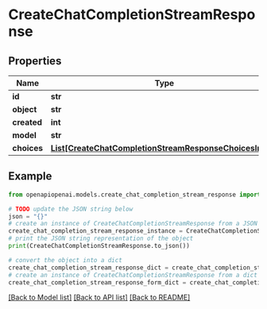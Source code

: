 # CreateChatCompletionStreamResponse


## Properties

Name | Type | Description | Notes
------------ | ------------- | ------------- | -------------
**id** | **str** |  | 
**object** | **str** |  | 
**created** | **int** |  | 
**model** | **str** |  | 
**choices** | [**List[CreateChatCompletionStreamResponseChoicesInner]**](CreateChatCompletionStreamResponseChoicesInner.md) |  | 

## Example

```python
from openapiopenai.models.create_chat_completion_stream_response import CreateChatCompletionStreamResponse

# TODO update the JSON string below
json = "{}"
# create an instance of CreateChatCompletionStreamResponse from a JSON string
create_chat_completion_stream_response_instance = CreateChatCompletionStreamResponse.from_json(json)
# print the JSON string representation of the object
print(CreateChatCompletionStreamResponse.to_json())

# convert the object into a dict
create_chat_completion_stream_response_dict = create_chat_completion_stream_response_instance.to_dict()
# create an instance of CreateChatCompletionStreamResponse from a dict
create_chat_completion_stream_response_form_dict = create_chat_completion_stream_response.from_dict(create_chat_completion_stream_response_dict)
```
[[Back to Model list]](../README.md#documentation-for-models) [[Back to API list]](../README.md#documentation-for-api-endpoints) [[Back to README]](../README.md)


